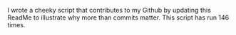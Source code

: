 I wrote a cheeky script that contributes to my Github by updating this ReadMe to illustrate why more than commits matter. This script has run 146 times.